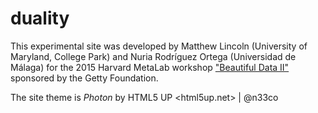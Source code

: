 duality
=======

This experimental site was developed by Matthew Lincoln (University of Maryland,
College Park) and Nuria Rodríguez Ortega (Universidad de Málaga) for the 2015
Harvard MetaLab workshop ["Beautiful Data
II"](beautifuldata.metalab.harvard.edu) sponsored by the Getty Foundation.

The site theme is _Photon_ by HTML5 UP <html5up.net> | @n33co
